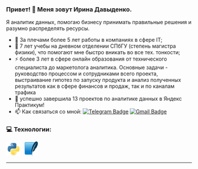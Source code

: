 ### Привет! 👋 Меня зовут Ирина Давыденко.
Я аналитик данных, помогаю бизнесу принимать правильные решения и разумно распределять ресурсы.

- 🌱 За плечами более 5 лет работы в компаниях в сфере IT;
- 🤔 7 лет учебы на дневном отделении СПбГУ (степень магистра физики), что помогают мне быстро вникать во все тех. тонкости;
- ⚡ более 3 лет в сфере онлайн образования от технического специалиста до маркетолога аналитика. Основные задачи - руководство процессом и сотрудниками всего проекта, выстраивание гипотез по запуску продукта и анализ полученных результатов как в сфере финансов и продаж, так и по каналам трафика
- 💬 успешно завершила 13 проектов по аналитике данных в Яндекс Практикум!
- :mailbox: Как связаться со мной: [![Telegram Badge](https://img.shields.io/badge/-Telegram-blue?style=flat&logo=Telegram&logoColor=white)](https://t.me/davydishka) [![Gmail Badge](https://img.shields.io/badge/-Gmail-red?style=flat&logo=Gmail&logoColor=white)](mailto:imuratova@gmail.com)


### 💻 Технологии:

<div>
  <img src="https://github.com/devicons/devicon/blob/master/icons/python/python-original.svg" title="Python" alt="python" width="40" height="40"/>&nbsp
  <img src="https://github.com/devicons/devicon/blob/master/icons/sqlite/sqlite-original.svg" title="PostgreSQL" alt="postgresql" width="40" height="40"/>&nbsp
  

---



